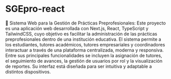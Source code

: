 # SGEpro-react
🧾 Sistema Web para la Gestión de Prácticas Preprofesionales: 
Este proyecto es una aplicación web desarrollada con Next.js, React, TypeScript y TailwindCSS, cuyo objetivo es facilitar la administración de las prácticas preprofesionales dentro de una institución educativa. 
El sistema permite a los estudiantes, tutores académicos, tutores empresariales y coordinadores interactuar a través de una plataforma centralizada, moderna y responsiva.
Entre sus principales funcionalidades se incluyen la asignación de tutores, el seguimiento de avances, la gestión de usuarios por rol y la visualización de reportes. Su interfaz está diseñada para ser intuitiva y adaptable a distintos dispositivos.
